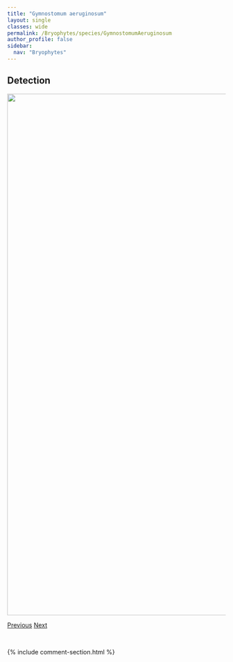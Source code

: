 ```yaml
---
title: "Gymnostomum aeruginosum"
layout: single
classes: wide
permalink: /Bryophytes/species/GymnostomumAeruginosum
author_profile: false
sidebar:
  nav: "Bryophytes"
---
```


<h2>Detection</h2>

<a href="https://drive.google.com/uc?export=view&id=1TEasM0Qyw4vCRc29rz5HDM4rBcLDHmc9">
<img src="https://drive.google.com/uc?export=view&id=1TEasM0Qyw4vCRc29rz5HDM4rBcLDHmc9" height = "1200" width = "800">
</a>


<a href="/DevelopmentWebsite/Bryophytes/species/GymnocoleaInflata" class="pagination--pager" title="Gymnocolea inflata">Previous</a> <a href="/DevelopmentWebsite/Bryophytes/species/HamatocaulisVernicosus" class="pagination--pager" title="Hamatocaulis vernicosus">Next</a>

<p>&nbsp;</p>

{% include comment-section.html %}
